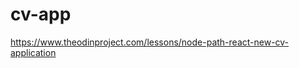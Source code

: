 # cv-app

https://www.theodinproject.com/lessons/node-path-react-new-cv-application

<!--
todo:
-reset button
-load josh data button
-print button
 -->
